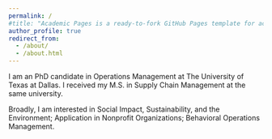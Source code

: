 ```yaml
---
permalink: /
#title: "Academic Pages is a ready-to-fork GitHub Pages template for academic personal websites"
author_profile: true
redirect_from: 
  - /about/
  - /about.html
---
```


I am an PhD candidate in Operations Management at The University of Texas at Dallas. I received my M.S. in Supply Chain Management at the same university.

Broadly, I am interested in Social Impact, Sustainability, and the Environment; Application in Nonprofit Organizations; Behavioral Operations Management.
